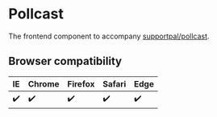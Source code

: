 # Pollcast

The frontend component to accompany [supportpal/pollcast](https://github.com/supportpal/pollcast).

## Browser compatibility

IE | Chrome | Firefox | Safari | Edge
-------|-------|---------|--------|-----
:heavy_check_mark: | :heavy_check_mark: | :heavy_check_mark: | :heavy_check_mark: | :heavy_check_mark:
